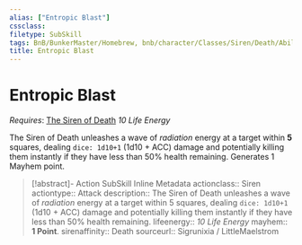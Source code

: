 ```yaml
---
alias: ["Entropic Blast"]
cssclass: 
filetype: SubSkill
tags: BnB/BunkerMaster/Homebrew, bnb/character/Classes/Siren/Death/Abilities
title: Entropic Blast
---
```


# Entropic Blast
*Requires*: [The Siren of Death](The-Siren-of-Death.md)
*10 Life Energy*

The Siren of Death unleashes a wave of *radiation* energy at a target within **5** squares, dealing `dice: 1d10+1` (1d10 + ACC) damage and potentially killing them instantly if they have less than 50% health remaining. Generates 1 Mayhem point.

>[!abstract]- Action SubSkill Inline Metadata
> actionclass:: Siren
> actiontype:: Attack
> description:: The Siren of Death unleashes a wave of *radiation* energy at a target within 5 squares, dealing `dice: 1d10+1` (1d10 + ACC) damage and potentially killing them instantly if they have less than 50% health remaining.
> lifeenergy:: *10 Life Energy*
> mayhem:: **1 Point**.
> sirenaffinity:: Death
> sourceurl:: Sigrunixia / LittleMaelstrom
